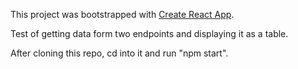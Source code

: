 This project was bootstrapped with [Create React App](https://github.com/facebookincubator/create-react-app).

Test of getting data form two endpoints and displaying it as a table.

After cloning this repo, cd into it and run "npm start".
